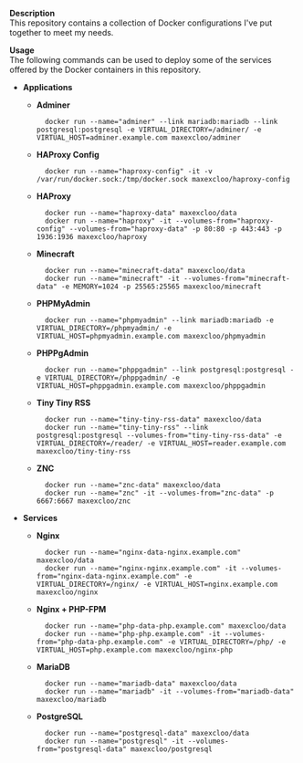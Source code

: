 **Description**  
This repository contains a collection of Docker configurations I've put together to meet my needs.

**Usage**  
The following commands can be used to deploy some of the services offered by the Docker containers in this repository.

- **Applications**

  - **Adminer**

          docker run --name="adminer" --link mariadb:mariadb --link postgresql:postgresql -e VIRTUAL_DIRECTORY=/adminer/ -e VIRTUAL_HOST=adminer.example.com maxexcloo/adminer

  - **HAProxy Config**

          docker run --name="haproxy-config" -it -v /var/run/docker.sock:/tmp/docker.sock maxexcloo/haproxy-config

  - **HAProxy**

          docker run --name="haproxy-data" maxexcloo/data
          docker run --name="haproxy" -it --volumes-from="haproxy-config" --volumes-from="haproxy-data" -p 80:80 -p 443:443 -p 1936:1936 maxexcloo/haproxy

  - **Minecraft**

          docker run --name="minecraft-data" maxexcloo/data
          docker run --name="minecraft" -it --volumes-from="minecraft-data" -e MEMORY=1024 -p 25565:25565 maxexcloo/minecraft

  - **PHPMyAdmin**

          docker run --name="phpmyadmin" --link mariadb:mariadb -e VIRTUAL_DIRECTORY=/phpmyadmin/ -e VIRTUAL_HOST=phpmyadmin.example.com maxexcloo/phpmyadmin

  - **PHPPgAdmin**

          docker run --name="phppgadmin" --link postgresql:postgresql -e VIRTUAL_DIRECTORY=/phppgadmin/ -e VIRTUAL_HOST=phppgadmin.example.com maxexcloo/phppgadmin

  - **Tiny Tiny RSS**

          docker run --name="tiny-tiny-rss-data" maxexcloo/data
          docker run --name="tiny-tiny-rss" --link postgresql:postgresql --volumes-from="tiny-tiny-rss-data" -e VIRTUAL_DIRECTORY=/reader/ -e VIRTUAL_HOST=reader.example.com maxexcloo/tiny-tiny-rss

  - **ZNC**

          docker run --name="znc-data" maxexcloo/data
          docker run --name="znc" -it --volumes-from="znc-data" -p 6667:6667 maxexcloo/znc

- **Services**

  - **Nginx**
	
          docker run --name="nginx-data-nginx.example.com" maxexcloo/data
          docker run --name="nginx-nginx.example.com" -it --volumes-from="nginx-data-nginx.example.com" -e VIRTUAL_DIRECTORY=/nginx/ -e VIRTUAL_HOST=nginx.example.com maxexcloo/nginx
	
  - **Nginx + PHP-FPM**
	
          docker run --name="php-data-php.example.com" maxexcloo/data
          docker run --name="php-php.example.com" -it --volumes-from="php-data-php.example.com" -e VIRTUAL_DIRECTORY=/php/ -e VIRTUAL_HOST=php.example.com maxexcloo/nginx-php
	
  - **MariaDB** 
	
          docker run --name="mariadb-data" maxexcloo/data
          docker run --name="mariadb" -it --volumes-from="mariadb-data" maxexcloo/mariadb
	
  - **PostgreSQL**
	
          docker run --name="postgresql-data" maxexcloo/data
          docker run --name="postgresql" -it --volumes-from="postgresql-data" maxexcloo/postgresql
